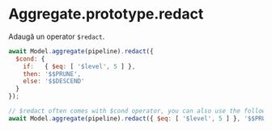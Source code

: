 # Aggregate.prototype.redact

Adaugă un operator `$redact`.

```javascript
await Model.aggregate(pipeline).redact({
  $cond: {
    if:   { $eq: [ '$level', 5 ] },
    then: '$$PRUNE',
    else: '$$DESCEND'
  }
});

// $redact often comes with $cond operator, you can also use the following syntax provided by mongoose
await Model.aggregate(pipeline).redact({ $eq: [ '$level', 5 ] }, '$$PRUNE', '$$DESCEND');
```
